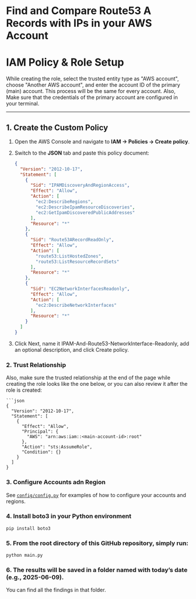 # Find and Compare Route53 A Records with IPs in your AWS Account

# IAM Policy & Role Setup

While creating the role, select the trusted entity type as "AWS account", choose "Another AWS account", and enter the account ID of the primary (main) account.
This process will be the same for every account.
Also, Make sure that the credentials of the primary account are configured in your terminal.

---

## 1. Create the Custom Policy

1. Open the AWS Console and navigate to **IAM → Policies → Create policy**.  
2. Switch to the **JSON** tab and paste this policy document:

   ```json
   {
     "Version": "2012-10-17",
     "Statement": [
       {
         "Sid": "IPAMDiscoveryAndRegionAccess",
         "Effect": "Allow",
         "Action": [
           "ec2:DescribeRegions",
           "ec2:DescribeIpamResourceDiscoveries",
           "ec2:GetIpamDiscoveredPublicAddresses"
         ],
         "Resource": "*"
       },
       {
         "Sid": "Route53ARecordReadOnly",
         "Effect": "Allow",
         "Action": [
           "route53:ListHostedZones",
           "route53:ListResourceRecordSets"
         ],
         "Resource": "*"
       },
       {
         "Sid": "EC2NetworkInterfacesReadonly",
         "Effect": "Allow",
         "Action": [
           "ec2:DescribeNetworkInterfaces"
         ],
         "Resource": "*"
       }
     ]
   }
3. Click Next, name it IPAM-And-Route53-NetworkInterface-Readonly, add an optional description, and click Create policy.

### 2. Trust Relationship

Also, make sure the trusted relationship at the end of the page while creating the role looks like the one below, or you can also review it after the role is created:

    ```json
    {
      "Version": "2012-10-17",
      "Statement": [
        {
          "Effect": "Allow",
          "Principal": {
            "AWS": "arn:aws:iam::<main-account-id>:root"
          },
          "Action": "sts:AssumeRole",
          "Condition": {}
        }
      ]
    }

### 3. Configure Accounts adn Region

See [`config/config.py`](https://github.com/CloudKeeper-Inc/IP-scan/blob/main/config/config.py) for examples of how to configure your accounts and regions.

### 4. Install boto3 in your Python environment
    pip install boto3

### 5. From the root directory of this GitHub repository, simply run:
    python main.py
### 6. The results will be saved in a folder named with today’s date (e.g., 2025-06-09).

You can find all the findings in that folder.
